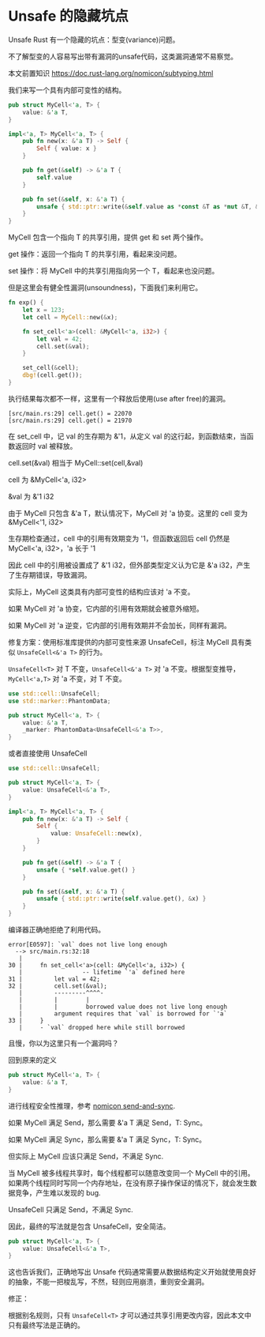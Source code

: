 # Unsafe 的隐藏坑点

Unsafe Rust 有一个隐藏的坑点：型变(variance)问题。

不了解型变的人容易写出带有漏洞的unsafe代码，这类漏洞通常不易察觉。

本文前置知识 <https://doc.rust-lang.org/nomicon/subtyping.html>

我们来写一个具有内部可变性的结构。

```rust
pub struct MyCell<'a, T> {
    value: &'a T,
}

impl<'a, T> MyCell<'a, T> {
    pub fn new(x: &'a T) -> Self {
        Self { value: x }
    }

    pub fn get(&self) -> &'a T {
        self.value
    }

    pub fn set(&self, x: &'a T) {
        unsafe { std::ptr::write(&self.value as *const &T as *mut &T, &x) }
    }
}
```

MyCell 包含一个指向 T 的共享引用，提供 get 和 set 两个操作。

get 操作：返回一个指向 T 的共享引用，看起来没问题。

set 操作：将 MyCell 中的共享引用指向另一个 T，看起来也没问题。

但是这里会有健全性漏洞(unsoundness)，下面我们来利用它。

```rust
fn exp() {
    let x = 123;
    let cell = MyCell::new(&x);

    fn set_cell<'a>(cell: &MyCell<'a, i32>) {
        let val = 42;
        cell.set(&val);
    }

    set_cell(&cell);
    dbg!(cell.get());
}
```

执行结果每次都不一样，这里有一个释放后使用(use after free)的漏洞。

```
[src/main.rs:29] cell.get() = 22070
[src/main.rs:29] cell.get() = 21970
```

在 set_cell 中，记 val 的生存期为 &'1，从定义 val 的这行起，到函数结束，当函数返回时 val 被释放。

cell.set(&val) 相当于 MyCell::set(cell,&val)

cell 为 &MyCell<'a, i32>

&val 为 &'1 i32

由于 MyCell 只包含 &'a T，默认情况下，MyCell 对 'a 协变。这里的 cell 变为 &MyCell<'1, i32>

生存期检查通过，cell 中的引用有效期变为 '1，但函数返回后 cell 仍然是 MyCell<'a, i32>，'a 长于 '1

因此 cell 中的引用被设置成了 &'1 i32，但外部类型定义认为它是 &'a i32，产生了生存期错误，导致漏洞。

实际上，MyCell 这类具有内部可变性的结构应该对 'a 不变。

如果 MyCell 对 'a 协变，它内部的引用有效期就会被意外缩短。

如果 MyCell 对 'a 逆变，它内部的引用有效期并不会加长，同样有漏洞。

修复方案：使用标准库提供的内部可变性来源 UnsafeCell，标注 MyCell 具有类似 `UnsafeCell<&'a T>` 的行为。

`UnsafeCell<T>` 对 T 不变，`UnsafeCell<&'a T>` 对 'a 不变。根据型变推导，`MyCell<'a,T>` 对 'a 不变，对 T 不变。

```rust
use std::cell::UnsafeCell;
use std::marker::PhantomData;

pub struct MyCell<'a, T> {
    value: &'a T,
    _marker: PhantomData<UnsafeCell<&'a T>>,
}
```

或者直接使用 UnsafeCell

```rust
use std::cell::UnsafeCell;

pub struct MyCell<'a, T> {
    value: UnsafeCell<&'a T>,
}

impl<'a, T> MyCell<'a, T> {
    pub fn new(x: &'a T) -> Self {
        Self {
            value: UnsafeCell::new(x),
        }
    }

    pub fn get(&self) -> &'a T {
        unsafe { *self.value.get() }
    }

    pub fn set(&self, x: &'a T) {
        unsafe { std::ptr::write(self.value.get(), &x) }
    }
}
```

编译器正确地拒绝了利用代码。

```
error[E0597]: `val` does not live long enough
  --> src/main.rs:32:18
   |
30 |     fn set_cell<'a>(cell: &MyCell<'a, i32>) {
   |                 -- lifetime `'a` defined here
31 |         let val = 42;
32 |         cell.set(&val);
   |         ---------^^^^-
   |         |        |
   |         |        borrowed value does not live long enough
   |         argument requires that `val` is borrowed for `'a`
33 |     }
   |     - `val` dropped here while still borrowed
```

且慢，你以为这里只有一个漏洞吗？

回到原来的定义

```rust
pub struct MyCell<'a, T> {
    value: &'a T,
}
```

进行线程安全性推理，参考 [nomicon send-and-sync](https://doc.rust-lang.org/nomicon/send-and-sync.html).

如果 MyCell 满足 Send，那么需要 &'a T 满足 Send，T: Sync。

如果 MyCell 满足 Sync，那么需要 &'a T 满足 Sync，T: Sync。

但实际上 MyCell 应该只满足 Send，不满足 Sync.

当 MyCell 被多线程共享时，每个线程都可以随意改变同一个 MyCell 中的引用。如果两个线程同时写同一个内存地址，在没有原子操作保证的情况下，就会发生数据竞争，产生难以发现的 bug.

UnsafeCell 只满足 Send，不满足 Sync.

因此，最终的写法就是包含 UnsafeCell，安全简洁。

```rust
pub struct MyCell<'a, T> {
    value: UnsafeCell<&'a T>,
}
```

这也告诉我们，正确地写出 Unsafe 代码通常需要从数据结构定义开始就使用良好的抽象，不能一把梭乱写，不然，轻则应用崩溃，重则安全漏洞。

修正：

根据别名规则，只有 `UnsafeCell<T>` 才可以通过共享引用更改内容，因此本文中只有最终写法是正确的。
